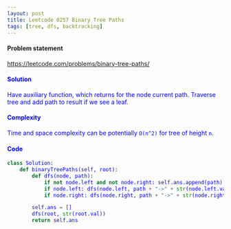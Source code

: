 ```yaml
---
layout: post
title: Leetcode 0257 Binary Tree Paths
tags: [tree, dfs, backtracking]
---
```


#### Problem statement

<a href="https://leetcode.com/problems/binary-tree-paths/"> <font color = blue>https://leetcode.com/problems/binary-tree-paths/

#### Solution
Have auxiliary function, which returns for the node current path. Traverse tree and add path to result if we see a leaf.

#### Complexity
Time and space complexity can be potentially `O(n^2)` for tree of height `n`. 

#### Code
```python
class Solution:
    def binaryTreePaths(self, root):
        def dfs(node, path): 
            if not node.left and not node.right: self.ans.append(path)   
            if node.left: dfs(node.left, path + "->" + str(node.left.val))
            if node.right: dfs(node.right, path + "->" + str(node.right.val))      

        self.ans = []
        dfs(root, str(root.val))
        return self.ans
```

